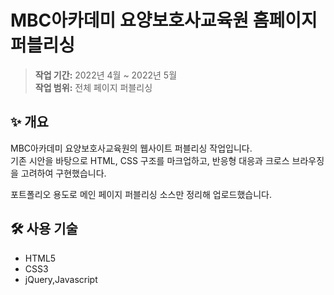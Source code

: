 # MBC아카데미 요양보호사교육원 홈페이지 퍼블리싱

> **작업 기간:** 2022년 4월 ~ 2022년 5월  
> **작업 범위:** 전체 페이지 퍼블리싱

## ✨ 개요

MBC아카데미 요양보호사교육원의 웹사이트 퍼블리싱 작업입니다.  
기존 시안을 바탕으로 HTML, CSS 구조를 마크업하고, 반응형 대응과 크로스 브라우징을 고려하여 구현했습니다.

포트폴리오 용도로 메인 페이지 퍼블리싱 소스만 정리해 업로드했습니다.

## 🛠 사용 기술

- HTML5
- CSS3
- jQuery,Javascript

